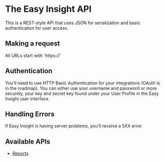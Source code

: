 The Easy Insight API
====================

This is a REST-style API that uses JSON for serialization and basic authentication for user access.


Making a request
----------------

All URLs start with `https://'

Authentication
----------------

You'll need to use HTTP Basic Authentication for your integrations (OAuth is in the roadmap). You can either use your username and password or more securely, your key and secret key found under your User Profile in the Easy Insight user interface.

Handling Errors
----------------
If Easy Insight is having server problems, you'll receive a 5XX error.

Available APIs
----------------
* [Reports](https://github.com/easyinsight/EasyInsightAPI/blob/master/sections/reports.md)